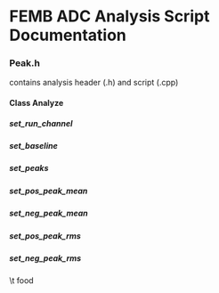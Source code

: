 
# FEMB ADC Analysis Script Documentation

### Peak.h

contains analysis header (.h) and script (.cpp)

#### Class Analyze

##### set_run_channel

##### set_baseline

##### set_peaks

##### set_pos_peak_mean

##### set_neg_peak_mean

##### set_pos_peak_rms

##### set_neg_peak_rms

\t food
